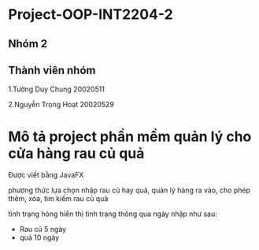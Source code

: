 # Project-OOP-INT2204-2
## Nhóm 2
## Thành viên nhóm
1.Tường Duy Chung  20020511

2.Nguyễn Trọng Hoạt 20020529

# Mô tả project phần mềm quản lý cho cửa hàng rau củ quả 

Được viết bằng JavaFX 

phương thức lựa chọn nhập rau củ hay quả, quản lý hàng ra vào, cho phép thêm, xóa, tìm kiếm rau củ quả

tình trạng hỏng hiển thị tình trạng thông qua ngày nhập như sau:
+ Rau củ 5 ngày 
+ quả 10 ngày
